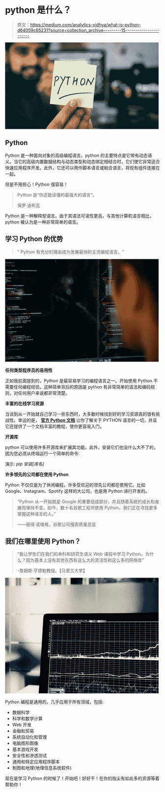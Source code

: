 # python 是什么？

> 原文：<https://medium.com/analytics-vidhya/what-is-python-d64059c65231?source=collection_archive---------15----------------------->

![](img/43de5ce891682c534f553fec85c9390e.png)

## **Python**

Python 是一种面向对象的高级编程语言。python 的主要特点是它带有动态语义。当它的高级内置数据结构与动态类型和动态绑定相结合时，它们使它非常适合快速应用程序开发。此外，它还可以用作脚本语言或粘合语言，将现有组件连接在一起。

但是不用担心！Python 很容易！

> Python 是“你还能读懂的最强大的语言”。
> 
> 保罗·迪布瓦

Python 是一种解释型语言。由于其语法可读性更高，与其他计算机语言相比，python 被认为是一种非常简单的语言。

## 学习 Python 的优势

> " Python 有充分的理由成为发展最快的主流编程语言。"

![](img/9a3d22caddd0061a103a246ead5723aa.png)

**任何类型程序员的易用性**

正如我前面提到的，Python 是最容易学习的编程语言之一。开始使用 Python 不需要任何编程经验。这种简单背后的原因是 python 有非常简单的语法和编码规则，对任何用户来说都非常清楚。

**丰富的在线学习资源**

当谈到从一开始就自己学习一些东西时，大多数时候找到好的学习资源真的很有挑战性。幸运的是， [**官方 Python 文档**](https://docs.python.org/3/) 让你了解关于 PYTHON 语言的一切，并且它还提供了一个文档丰富的教程，使你更容易入门。

**开源库**

python 可以使用许多开源库来扩展其功能。此外，安装它们也没什么大不了的，因为您必须从终端运行一个简单的命令:

演示: *pip 安装[库名]*

**许多领先的公司都在使用 Python**

Python 不仅仅是为了休闲编程。许多受欢迎的领先公司都在使用它。比如 Google、Instagram、Spotify 这样的大公司，也是用 Python 进行开发的。

> “Python 从一开始就是 Google 的重要组成部分，并且随着系统的成长和发展而保持不变。如今，数十名谷歌工程师使用 Python，我们正在寻找更多掌握这种语言的人。”
> 
> ——彼得·诺维格，谷歌公司搜索质量总监

## 我们在哪里使用 Python？

> “我让学生们在我们的本科和研究生语义 Web 课程中学习 Python。为什么？因为基本上没有其他东西有这么大的灵活性和这么多的网络库”
> 
> -詹姆斯·亨德勒教授。【马里兰大学】

![](img/e4a71b8d944c9dbd3fa871d86f4216dd.png)

Python 编程是通用的，几乎应用于所有领域，包括:

*   数据科学
*   科学和数学计算
*   Web 开发
*   金融和贸易
*   系统自动化和管理
*   电脑图形图像
*   基本游戏开发
*   安全性和渗透测试
*   通用和特定应用程序脚本
*   制图和地理(地理信息系统软件)

现在是学习 Python 的时候了！开始吧！好好干！在你的指尖有如此多的资源等着帮助你！